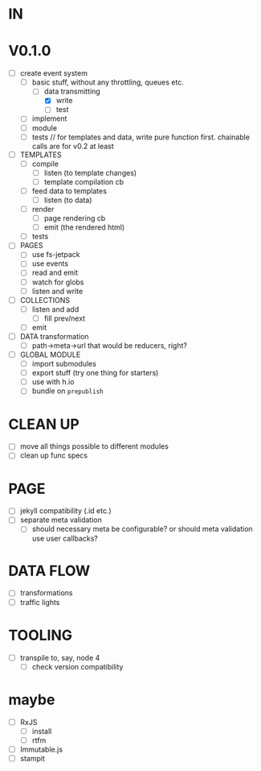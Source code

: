 # IN

# V0.1.0
- [ ] create event system
    - [ ] basic stuff, without any throttling, queues etc.
        - [ ] data transmitting
            - [x] write
            - [ ] test
    - [ ] implement 
    - [ ] module
    - [ ] tests
// for templates and data, write pure function first. chainable calls are for v0.2 at least
- [ ] TEMPLATES
    - [ ] compile
        - [ ] listen (to template changes)
        - [ ] template compilation cb
    - [ ] feed data to templates
        - [ ] listen (to data)
    - [ ] render
        - [ ] page rendering cb
        - [ ] emit (the rendered html)
    - [ ] tests
- [ ] PAGES
    - [ ] use fs-jetpack
    - [ ] use events
    - [ ] read and emit
    - [ ] watch for globs
    - [ ] listen and write
- [ ] COLLECTIONS
    - [ ] listen and add
        - [ ] fill prev/next
    - [ ] emit
- [ ] DATA transformation
    - [ ] path→meta→url
            that would be reducers, right?
- [ ] GLOBAL MODULE
    - [ ] import submodules
    - [ ] export stuff (try one thing for starters)
    - [ ] use with h.io
    - [ ] bundle on `prepublish`
  
# CLEAN UP
- [ ] move all things possible to different modules
- [ ] clean up func specs

# PAGE
- [ ] jekyll compatibility (.id etc.)
- [ ] separate meta validation
    - [ ] should necessary meta be configurable? or should meta validation use user callbacks?

# DATA FLOW
- [ ] transformations
- [ ] traffic lights

# TOOLING
- [ ] transpile to, say, node 4
    - [ ] check version compatibility

# maybe
- [ ] RxJS
    - [ ] install
    - [ ] rtfm
- [ ] Immutable.js
- [ ] stampit
